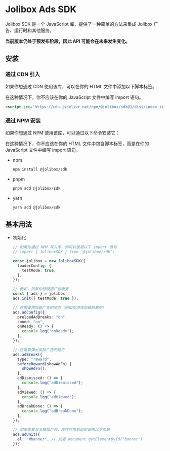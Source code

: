 # Jolibox Ads SDK

Jolibox SDK 是一个 JavaScript 库，提供了一种简单的方法来集成 Jolibox 广告、运行时和其他服务。

**当前版本仍处于预发布阶段，因此 API 可能会在未来发生变化。**

## 安装

### 通过 CDN 引入

如果你想通过 CDN 使用该库，可以在你的 HTML 文件中添加以下脚本标签。

在这种情况下，你不应该在你的 JavaScript 文件中编写 import 语句。

```html
<script src="https://cdn.jsdelivr.net/npm/@jolibox/sdk@1/dist/index.iife.js"></script>
```

### 通过 NPM 安装

如果你想通过 NPM 使用该库，可以通过以下命令安装它：

在这种情况下，你不应该在你的 HTML 文件中包含脚本标签，而是在你的 JavaScript 文件中编写 import 语句。

- npm

  ```bash
  npm install @jolibox/sdk
  ```

- pnpm

  ```bash
  pnpm add @jolibox/sdk
  ```

- yarn

  ```bash
  yarn add @jolibox/sdk
  ```

## 基本用法

- 初始化

  ```typescript
  // 如果你通过 NPM 导入库，你可以使用以下 import 语句
  // import { JoliboxSDK } from "@jolibox/sdk";

  const jolibox = new JoliboxSDK({
    loaderConfig: {
      testMode: true,
    },
  });

  // 例如，如果你想使用广告服务
  const { ads } = jolibox;
  ads.init({ testMode: true });

  // 在需要预加载广告的地方（例如在游戏加载屏幕中）
  ads.adConfig({
    preloadAdBreaks: "on",
    sound: "on",
    onReady: () => {
      console.log("onReady");
    },
  });

  // 在需要弹出奖励广告的地方
  ads.adBreak({
    type: "reward",
    beforeReward(showAdFn) {
      showAdFn();
    },
    adDismissed: () => {
      console.log("adDismissed");
    },
    adViewed: () => {
      console.log("adViewed");
    },
    adBreakDone: () => {
      console.log("adBreakDone");
    },
  });

  // 如果需要显示横幅广告，应在应用启动时调用以下函数
  ads.adUnit({
    el: "#banner", // 或者 document.getElementById("banner")
  });
  ```
